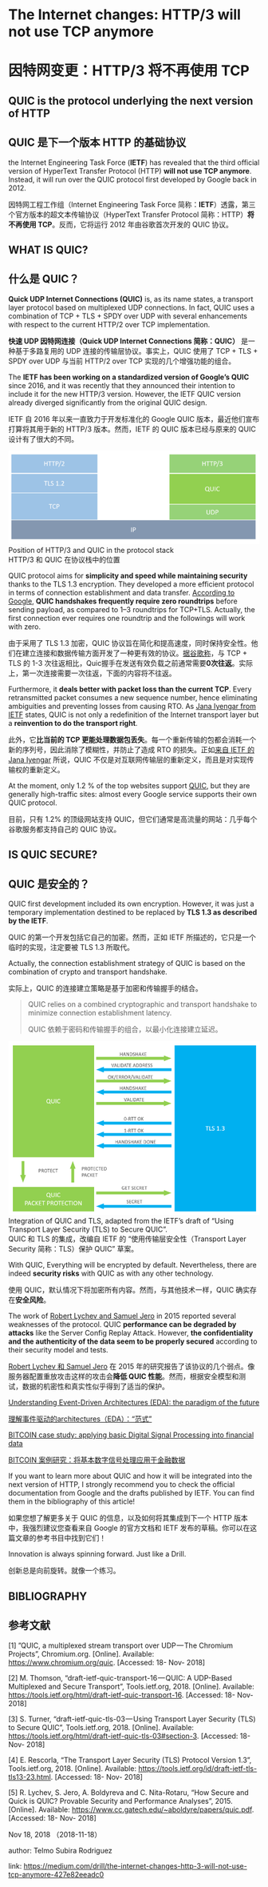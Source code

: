 # The Internet changes: HTTP/3 will not use TCP anymore

# 因特网变更：HTTP/3 将不再使用 TCP 

## QUIC is the protocol underlying the next version of HTTP

## QUIC 是下一个版本 HTTP 的基础协议

the Internet Engineering Task Force (**IETF**) has revealed that the third official version of HyperText Transfer Protocol (HTTP) **will not use TCP anymore**. Instead, it will run over the QUIC protocol first developed by Google back in 2012.

因特网工程工作组（Internet Engineering Task Force 简称：**IETF**）透露，第三个官方版本的超文本传输协议（HyperText Transfer Protocol 简称：HTTP）**将不再使用 TCP**。反而，它将运行 2012 年由谷歌首次开发的 QUIC 协议。

## WHAT IS QUIC?

## 什么是 QUIC？

**Quick UDP Internet Connections (QUIC)** is, as its name states, a transport layer protocol based on multiplexed UDP connections. In fact, QUIC uses a combination of TCP + TLS + SPDY over UDP with several enhancements with respect to the current HTTP/2 over TCP implementation.

**快速 UDP 因特网连接（Quick UDP Internet Connections 简称：QUIC）** 是一种基于多路复用的 UDP 连接的传输层协议。事实上，QUIC 使用了 TCP + TLS + SPDY over UDP 与当前 HTTP/2 over TCP 实现的几个增强功能的组合。

The **IETF has been working on a standardized version of Google’s QUIC** since 2016, and it was recently that they announced their intention to include it for the new HTTP/3 version. However, the IETF QUIC version already diverged significantly from the original QUIC design.

IETF 自 2016 年以来一直致力于开发标准化的 Google QUIC 版本，最近他们宣布打算将其用于新的 HTTP/3 版本。然而，IETF 的 QUIC 版本已经与原来的 QUIC 设计有了很大的不同。

![](./img/1_E90CoPNTa24ekQ85LEyrgg.png)
Position of HTTP/3 and QUIC in the protocol stack   
HTTP/3 和 QUIC 在协议栈中的位置

QUIC protocol aims for **simplicity and speed while maintaining security** thanks to the TLS 1.3 encryption. They developed a more efficient protocol in terms of connection establishment and data transfer. [According to Google](https://docs.google.com/document/d/1gY9-YNDNAB1eip-RTPbqphgySwSNSDHLq9D5Bty4FSU/edit), **QUIC handshakes frequently require zero roundtrips** before sending payload, as compared to 1–3 roundtrips for TCP+TLS. Actually, the first connection ever requires one roundtrip and the followings will work with zero.

由于采用了 TLS 1.3 加密，QUIC 协议旨在简化和提高速度，同时保持安全性。他们在建立连接和数据传输方面开发了一种更有效的协议。[据谷歌称](https://docs.google.com/document/d/1gY9-YNDNAB1eip-RTPbqphgySwSNSDHLq9D5Bty4FSU/edit)，与 TCP + TLS 的 1-3 次往返相比，Quic握手在发送有效负载之前通常需要**0次往返**。实际上，第一次连接需要一次往返，下面的内容将不往返。

Furthermore, it **deals better with packet loss than the current TCP**. Every retransmitted packet consumes a new sequence number, hence eliminating ambiguities and preventing losses from causing RTO. As [Jana Iyengar from IETF](https://docs.google.com/presentation/d/15e1bLKYeN56GL1oTJSF9OZiUsI-rcxisLo9dEyDkWQs/edit#slide=id.g5b4208ab1_0_272) states, QUIC is not only a redefinition of the Internet transport layer but a **reinvention to do the transport right**.

此外，它**比当前的 TCP 更能处理数据包丢失**。每一个重新传输的包都会消耗一个新的序列号，因此消除了模糊性，并防止了造成 RTO 的损失。正如[来自 IETF 的 Jana Iyengar](https://docs.google.com/presentation/d/15e1bLKYeN56GL1oTJSF9OZiUsI-rcxisLo9dEyDkWQs/edit#slide=id.g5b4208ab1_0_272) 所说，QUIC 不仅是对互联网传输层的重新定义，而且是对实现传输权的重新定义。

At the moment, only 1.2 % of the top websites support [QUIC](https://w3techs.com/technologies/details/ce-quic/all/all), but they are generally high-traffic sites: almost every Google service supports their own QUIC protocol.

目前，只有 1.2% 的顶级网站支持 QUIC，但它们通常是高流量的网站：几乎每个谷歌服务都支持自己的 QUIC 协议。

## IS QUIC SECURE?

## QUIC 是安全的？

QUIC first development included its own encryption. However, it was just a temporary implementation destined to be replaced by **TLS 1.3 as described by the IETF**.

QUIC 的第一个开发包括它自己的加密。然而，正如 IETF 所描述的，它只是一个临时的实现，注定要被 TLS 1.3 所取代。

Actually, the connection establishment strategy of QUIC is based on the combination of crypto and transport handshake.

实际上，QUIC 的连接建立策略是基于加密和传输握手的结合。

> QUIC relies on a combined cryptographic and transport handshake to minimize connection establishment latency.
> 
> QUIC 依赖于密码和传输握手的组合，以最小化连接建立延迟。

![](./img/1_cWUBE5wABDOeBZvajVy0eQ.png)
Integration of QUIC and TLS, adapted from the IETF’s draft of “Using Transport Layer Security (TLS) to Secure QUIC”.   
QUIC 和 TLS 的集成，改编自 IETF 的 “使用传输层安全性（Transport Layer Security 简称：TLS）保护 QUIC” 草案。

With QUIC, Everything will be encrypted by default. Nevertheless, there are indeed **security risks** with QUIC as with any other technology.

使用 QUIC，默认情况下将加密所有内容。然而，与其他技术一样，QUIC 确实存在**安全风险**。

The work of [Robert Lychev and Samuel Jero](https://www.cc.gatech.edu/~aboldyre/papers/quic.pdf) in 2015 reported several weaknesses of the protocol. QUIC **performance can be degraded by attacks** like the Server Config Replay Attack. However, **the confidentiality and the authenticity of the data seem to be properly secured** according to their security model and tests.

[Robert Lychev 和 Samuel Jero](https://www.cc.gatech.edu/~aboldyre/papers/quic.pdf) 在 2015 年的研究报告了该协议的几个弱点。像服务器配置重放攻击这样的攻击会**降低 QUIC 性能**。然而，根据安全模型和测试，数据的机密性和真实性似乎得到了适当的保护。

[Understanding Event-Driven Architectures (EDA): the paradigm of the future](https://medium.com/drill/understanding-event-driven-architectures-eda-the-paradigm-of-the-future-7ae632f056bb)

[理解事件驱动的architectures（EDA）：“范式”](https://medium.com/drill/understanding-event-driven-architectures-eda-the-paradigm-of-the-future-7ae632f056bb)

[BITCOIN case study: applying basic Digital Signal Processing into financial data](https://medium.com/drill/btc-case-study-applying-basic-digital-signal-processing-into-financial-data-ec34cd47c77b)

[BITCOIN 案例研究：将基本数字信号处理应用于金融数据](https://medium.com/drill/btc-case-study-applying-basic-digital-signal-processing-into-financial-data-ec34cd47c77b)

If you want to learn more about QUIC and how it will be integrated into the next version of HTTP, I strongly recommend you to check the official documentation from Google and the drafts published by IETF. You can find them in the bibliography of this article!

如果您想了解更多关于 QUIC 的信息，以及如何将其集成到下一个 HTTP 版本中，我强烈建议您查看来自 Google 的官方文档和 IETF 发布的草稿。你可以在这篇文章的参考书目中找到它们！

Innovation is always spinning forward. Just like a Drill.

创新总是向前旋转。就像一个练习。

## BIBLIOGRAPHY

## 参考文献

[1] ”QUIC, a multiplexed stream transport over UDP — The Chromium Projects”, Chromium.org. [Online]. Available: https://www.chromium.org/quic. [Accessed: 18- Nov- 2018]

[2] M. Thomson, “draft-ietf-quic-transport-16 — QUIC: A UDP-Based Multiplexed and Secure Transport”, Tools.ietf.org, 2018. [Online]. Available: https://tools.ietf.org/html/draft-ietf-quic-transport-16. [Accessed: 18- Nov- 2018]

[3] S. Turner, “draft-ietf-quic-tls-03 — Using Transport Layer Security (TLS) to Secure QUIC”, Tools.ietf.org, 2018. [Online]. Available: https://tools.ietf.org/html/draft-ietf-quic-tls-03#section-3. [Accessed: 18- Nov- 2018]

[4] E. Rescorla, “The Transport Layer Security (TLS) Protocol Version 1.3”, Tools.ietf.org, 2018. [Online]. Available: https://tools.ietf.org/id/draft-ietf-tls-tls13-23.html. [Accessed: 18- Nov- 2018]

[5] R. Lychev, S. Jero, A. Boldyreva and C. Nita-Rotaru, “How Secure and Quick is QUIC? Provable Security and Performance Analyses”, 2015. [Online]. Available: https://www.cc.gatech.edu/~aboldyre/papers/quic.pdf. [Accessed: 18- Nov- 2018]


Nov 18, 2018 （2018-11-18）

author: Telmo Subira Rodriguez

link: <https://medium.com/drill/the-internet-changes-http-3-will-not-use-tcp-anymore-427e82eeadc0>